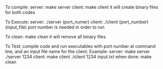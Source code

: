 To compile:
       server:
              make server
       client: 
              make client
it will create binary files for both codes

To Execute:
       server:
              ./server (port_numer)
       client:
              ./client (port_number) (input_file)
port number is needed in order to run 

To clean:
       make clean
it will remove all binary files

To Test:
       compile code and run executables with port number at command line, and an input file name for the client.
       Example:
              server: 
                     make server
                     ./server 1234
              client:
                     make client
                     ./client 1234 input.txt
              when done:
                     make clean